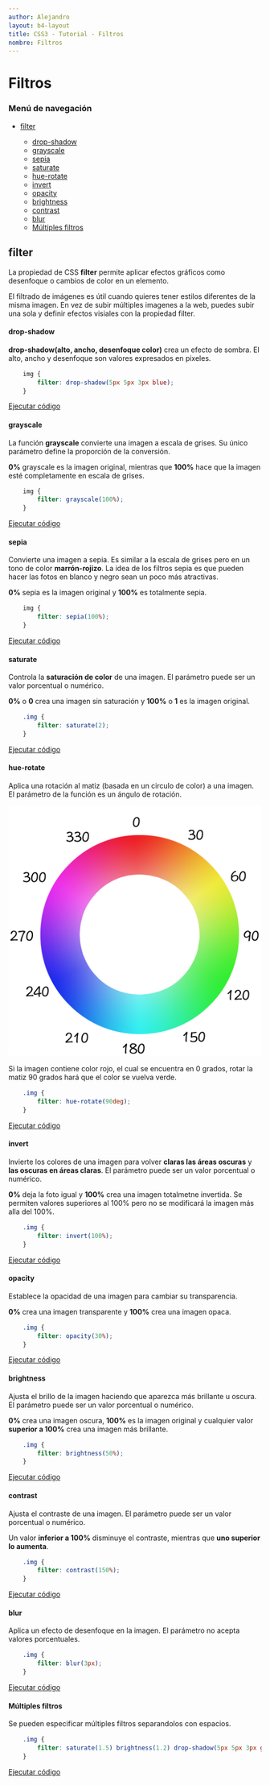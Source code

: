```yaml
---
author: Alejandro
layout: b4-layout
title: CSS3 - Tutorial - Filtros
nombre: Filtros
---
```


# Filtros

### Menú de navegación

<ul>
    <li><a href="#filter">filter</a></li>
    <ul>
        <li><a href="#drop-shadow">drop-shadow</a></li>
        <li><a href="#grayscale">grayscale</a></li>
        <li><a href="#sepia">sepia</a></li>
        <li><a href="#saturate">saturate</a></li>
        <li><a href="#hue-rotate">hue-rotate</a></li>
        <li><a href="#invert">invert</a></li>
        <li><a href="#opacity">opacity</a></li>
        <li><a href="#brightness">brightness</a></li>
        <li><a href="#contrast">contrast</a></li>
        <li><a href="#blur">blur</a></li>
        <li><a href="#multiples-filtros">Múltiples filtros</a></li>
    </ul>
</ul>

<a name="filter"></a>

## filter

La propiedad de CSS **filter** permite aplicar efectos gráficos como desenfoque o cambios de color en un elemento.

El filtrado de imágenes es útil cuando quieres tener estilos diferentes de la misma imagen. En vez de subir múltiples imagenes a la web, puedes subir una sola y definir efectos visiales con la propiedad filter.

<a name="drop-shadow"></a>

#### drop-shadow

**drop-shadow(alto, ancho, desenfoque color)** crea un efecto de sombra. El alto, ancho y desenfoque son valores expresados en pixeles.

``` css
    img {
        filter: drop-shadow(5px 5px 3px blue);
    }
```
<a href="assets/examples/46drop-shadow.html" target="_blank">Ejecutar código</a>

<a name="grayscale"></a>

#### grayscale

La función **grayscale** convierte una imagen a escala de grises. Su único parámetro define la proporción de la conversión.

**0%** grayscale es la imagen original, mientras que **100%** hace que la imagen esté completamente en escala de grises.

``` css
    img {
        filter: grayscale(100%);
    }
```
<a href="assets/examples/47grayscale.html" target="_blank">Ejecutar código</a>

<a name="sepia"></a>

#### sepia

Convierte una imagen a sepia. Es similar a la escala de grises pero en un tono de color **marrón-rojizo**. La idea de los filtros sepia es que pueden hacer las fotos en blanco y negro sean un poco más atractivas.

**0%** sepia es la imagen original y **100%** es totalmente sepia.

``` css
    img {
        filter: sepia(100%);
    }
```
<a href="assets/examples/48sepia.html" target="_blank">Ejecutar código</a>

<a name="saturate"></a>

#### saturate

Controla la **saturación de color** de una imagen. El parámetro puede ser un valor porcentual o numérico.

**0%** o **0** crea una imagen sin saturación y **100%** o **1** es la imagen original.

``` css
    .img {
        filter: saturate(2);
    }
```
<a href="assets/examples/49saturate.html" target="_blank">Ejecutar código</a>

<a name="hue-rotate"></a>

#### hue-rotate

Aplica una rotación al matiz (basada en un circulo de color) a una imagen. El parámetro de la función es un ángulo de rotación.

![hue-rotate](assets/image/hue-rotation.png "hue-rotate")

Si la imagen contiene color rojo, el cual se encuentra en 0 grados, rotar la matiz 90 grados hará que el color se vuelva verde.

``` css
    .img {
        filter: hue-rotate(90deg);
    }
```
<a href="assets/examples/50hue-rotate.html" target="_blank">Ejecutar código</a>

<a name="invert"></a>

#### invert

Invierte los colores de una imagen para volver **claras las áreas oscuras** y **las oscuras en áreas claras**. El parámetro puede ser un valor porcentual o numérico.

**0%** deja la foto igual y **100%** crea una imagen totalmetne invertida. Se permiten valores superiores al 100% pero no se modificará la imagen más alla del 100%.

``` css
    .img {
        filter: invert(100%);
    }
```
<a href="assets/examples/51invert.html" target="_blank">Ejecutar código</a>

<a name="opacity"></a>

#### opacity

Establece la opacidad de una imagen para cambiar su transparencia. 

**0%** crea una imagen transparente y **100%** crea una imagen opaca.

``` css
    .img {
        filter: opacity(30%);
    }
```
<a href="assets/examples/52opacity.html" target="_blank">Ejecutar código</a>

<a name="brightness"></a>

#### brightness

Ajusta el brillo de la imagen haciendo que aparezca más brillante u oscura. El parámetro puede ser un valor porcentual o numérico.

**0%** crea una imagen oscura, **100%** es la imagen original y cualquier valor **superior a 100%** crea una imagen más brillante.

``` css
    .img {
        filter: brightness(50%);
    }
```
<a href="assets/examples/53brightness.html" target="_blank">Ejecutar código</a>

<a name="contrast"></a>

#### contrast

Ajusta el contraste de una imagen. El parámetro puede ser un valor porcentual o numérico.

Un valor **inferior a 100%** disminuye el contraste, mientras que **uno superior lo aumenta**.

``` css
    .img {
        filter: contrast(150%);
    }
```
<a href="assets/examples/54contrast.html" target="_blank">Ejecutar código</a>

<a name="blur"></a>

#### blur

Aplica un efecto de desenfoque en la imagen. El parámetro no acepta valores porcentuales.

``` css
    .img {
        filter: blur(3px);
    }
```
<a href="assets/examples/55blur.html" target="_blank">Ejecutar código</a>

<a name="multiples-filtros"></a>

#### Múltiples filtros

Se pueden especificar múltiples filtros separandolos con espacios.

``` css
    .img {
        filter: saturate(1.5) brightness(1.2) drop-shadow(5px 5px 3px grey);
    }
```
<a href="assets/examples/56multiples-filtros.html" target="_blank">Ejecutar código</a>